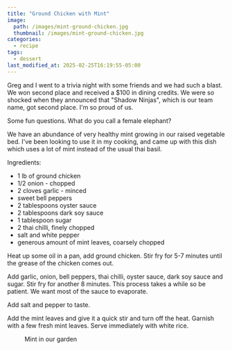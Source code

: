```yaml
---
title: "Ground Chicken with Mint"
image: 
  path: /images/mint-ground-chicken.jpg
  thumbnail: /images/mint-ground-chicken.jpg
categories:
  - recipe
tags:
  - dessert
last_modified_at: 2025-02-25T16:19:55-05:00
---
```


Greg and I went to a trivia night with some friends and we had such a blast. We won second place and received a $100 in dining credits. We were so shocked when they announced that "Shadow Ninjas", which is our team name, got second place. I'm so proud of us.

Some fun questions. What do you call a female elephant?

We have an abundance of very healthy mint growing in our raised vegetable bed. I've been looking to use it in my cooking, and came up with this dish which uses a lot of mint instead of the usual thai basil.

Ingredients:
* 1 lb of ground chicken 
* 1/2 onion - chopped
* 2 cloves garlic - minced
* sweet bell peppers
* 2 tablespoons oyster sauce
* 2 tablespoons dark soy sauce
* 1 tablespoon sugar
* 2 thai chilli, finely chopped
* salt and white pepper 
* generous amount of mint leaves, coarsely chopped

Heat up some oil in a pan, add ground chicken. Stir fry for 5-7 minutes until the grease of the chicken comes out. 

Add garlic, onion, bell peppers, thai chilli, oyster sauce, dark soy sauce and sugar. Stir fry for another 8 minutes. This process takes a while so be patient. We want most of the sauce to evaporate. 

Add salt and pepper to taste. 

Add the mint leaves and give it a quick stir and turn off the heat. Garnish with a few fresh mint leaves. Serve immediately with white rice.

<figure class="align-left">
  <a href="#"><img src="{{ '/images/mint.jpg' | absolute_url }}" alt=""></a>
  <figcaption>Mint in our garden</figcaption>
</figure> 